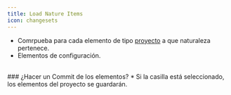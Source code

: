 ```yaml
---
title: Load Nature Items
icon: changesets
---
```

* Comrpueba para cada elemento de tipo [proyecto](Conceptos/project) a que naturaleza pertenece.
* Elementos de configuración.

<br />
### ¿Hacer un Commit de los elementos?
* Si la casilla está seleccionado, los elementos del proyecto se guardarán.